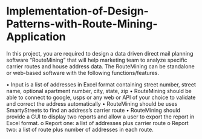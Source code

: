 # Implementation-of-Design-Patterns-with-Route-Mining-Application

In this project, you are required to design a data driven direct mail planning software “RouteMining” that will help marketing team to analyze specific carrier routes and house address data. The RouteMining can be standalone or web-based software with the following functions/features. 

•	Input is a list of addresses in Excel format containing street number, street name, optional apartment number, city, state, zip
•	RouteMining should be able to connect to google, usps or any web or API of your choice to validate and correct the address automatically
•	RouteMining should be uses SmartyStreets to find an address’s carrier route
•	RouteMining should provide a GUI to display two reports and allow a user to export the report in Excel format.
o	Report one: a list of addresses plus carrier route
o	Report two: a list of route plus number of addresses in each route.
